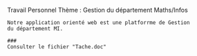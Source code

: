 Travail Personnel Thème : Gestion du département Maths/Infos

	Notre application orienté web est une platforrme de Gestion 
	du département MI.
	
	###
	Consulter le fichier "Tache.doc" 